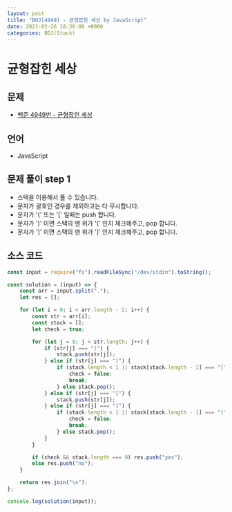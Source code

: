 ```yaml
---
layout: post
title: "BOJ[4949] - 균형잡힌 세상 by JavaScript"
date: 2021-02-26 18:30:00 +0900
categories: BOJ(Stack)
---
```


# 균형잡힌 세상

## 문제

- [백준 4949번 - 균형잡힌 세상](https://www.acmicpc.net/problem/4949)

## 언어

- JavaScript

## 문제 풀이 step 1

- 스택을 이용해서 풀 수 있습니다.
- 문자가 괄호인 경우를 제외하고는 다 무시합니다.
- 문자가 '(' 또는 '[' 일때는 push 합니다.
- 문자가 ')' 이면 스택의 맨 위가 '(' 인지 체크해주고, pop 합니다.
- 문자가 ']' 이면 스택의 맨 위가 ']' 인지 체크해주고, pop 합니다.

## 소스 코드

```jsx
const input = require("fs").readFileSync("/dev/stdin").toString();

const solution = (input) => {
	const arr = input.split(".");
	let res = [];

	for (let i = 0; i < arr.length - 2; i++) {
		const str = arr[i];
		const stack = [];
		let check = true;

		for (let j = 0; j < str.length; j++) {
			if (str[j] === "(") {
				stack.push(str[j]);
			} else if (str[j] === ")") {
				if (stack.length < 1 || stack[stack.length - 1] === "[") {
					check = false;
					break;
				} else stack.pop();
			} else if (str[j] === "[") {
				stack.push(str[j]);
			} else if (str[j] === "]") {
				if (stack.length < 1 || stack[stack.length - 1] === "(") {
					check = false;
					break;
				} else stack.pop();
			}
		}

		if (check && stack.length === 0) res.push("yes");
		else res.push("no");
	}

	return res.join("\n");
};

console.log(solution(input));
```
